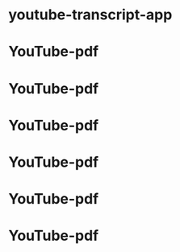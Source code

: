 # youtube-transcript-app
# YouTube-pdf
# YouTube-pdf
# YouTube-pdf
# YouTube-pdf
# YouTube-pdf
# YouTube-pdf
